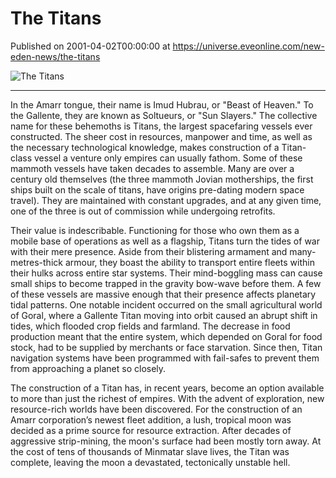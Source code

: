 # The Titans
Published on 2001-04-02T00:00:00 at https://universe.eveonline.com/new-eden-news/the-titans

![The Titans](https://web.ccpgamescdn.com/communityassets/img/chronicles/chronicleImage/titans.jpg)

---

In the Amarr tongue, their name is Imud Hubrau, or "Beast of Heaven." To the Gallente, they are known as Soltueurs, or "Sun Slayers." The collective name for these behemoths is Titans, the largest spacefaring vessels ever constructed. The sheer cost in resources, manpower and time, as well as the necessary technological knowledge, makes construction of a Titan-class vessel a venture only empires can usually fathom. Some of these mammoth vessels have taken decades to assemble. Many are over a century old themselves (the three mammoth Jovian motherships, the first ships built on the scale of titans, have origins pre-dating modern space travel). They are maintained with constant upgrades, and at any given time, one of the three is out of commission while undergoing retrofits.

Their value is indescribable. Functioning for those who own them as a mobile base of operations as well as a flagship, Titans turn the tides of war with their mere presence. Aside from their blistering armament and many-metres-thick armour, they boast the ability to transport entire fleets within their hulks across entire star systems. Their mind-boggling mass can cause small ships to become trapped in the gravity bow-wave before them. A few of these vessels are massive enough that their presence affects planetary tidal patterns. One notable incident occurred on the small agricultural world of Goral, where a Gallente Titan moving into orbit caused an abrupt shift in tides, which flooded crop fields and farmland. The decrease in food production meant that the entire system, which depended on Goral for food stock, had to be supplied by merchants or face starvation. Since then, Titan navigation systems have been programmed with fail-safes to prevent them from approaching a planet so closely.

The construction of a Titan has, in recent years, become an option available to more than just the richest of empires. With the advent of exploration, new resource-rich worlds have been discovered. For the construction of an Amarr corporation’s newest fleet addition, a lush, tropical moon was decided as a prime source for resource extraction. After decades of aggressive strip-mining, the moon's surface had been mostly torn away. At the cost of tens of thousands of Minmatar slave lives, the Titan was complete, leaving the moon a devastated, tectonically unstable hell.
